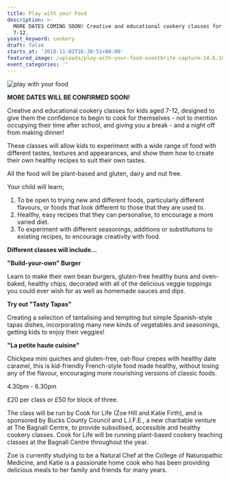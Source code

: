 ```yaml
---
title: Play with your Food
description: >-
  MORE DATES COMING SOON! Creative and educational cookery classes for kids aged
  7-12.
yoast_keyword: cookery
draft: false
starts_at: '2018-11-03T16:30:51+00:00'
featured_image: /uploads/play-with-your-food-eventbrite-capture-14.6.18.jpeg
event_categories: ''
---
```

![play with your food](/uploads/play-with-your-food-eventbrite-capture-14.6.18.jpeg)

**MORE DATES WILL BE CONFIRMED SOON!**

Creative and educational cookery classes for kids aged 7-12, designed to give them the confidence to begin to cook for themselves - not to mention occupying their time after school, and giving you a break - and a night off from making dinner!

These classes will allow kids to experiment with a wide range of food with different tastes, textures and appearances, and show them how to create their own healthy recipes to suit their own tastes.

All the food will be plant-based and gluten, dairy and nut free.

Your child will learn;

1. To be open to trying new and different foods, particularly different flavours, or foods that look different to those that they are used to.
2. Healthy, easy recipes that they can personalise, to encourage a more varied diet.
3. To experiment with different seasonings, additions or substitutions to existing recipes, to encourage creativity with food.

**Different classes will include...**

**"Build-your-own" Burger**

Learn to make their own bean burgers, gluten-free healthy buns and oven-baked, healthy chips, decorated with all of the delicious veggie toppings you could ever wish for as well as homemade sauces and dips.

**Try out "Tasty Tapas"**

Creating a selection of tantalising and tempting but simple Spanish-style tapas dishes, incorporating many new kinds of vegetables and seasonings, getting kids to enjoy their veggies!

**"La petite haute cuisine"**

Chickpea mini quiches and gluten-free, oat-flour crepes with healthy date caramel, this is kid-friendly French-style food made healthy, without losing any of the flavour, encouraging more nourishing versions of classic foods.

4.30pm - 6.30pm

£20 per class or £50 for block of three. 

The class will be run by Cook for Life (Zoe Hill and Katie Firth), and is sponsored by Bucks County Council and L.I.F.E., a new charitable venture at The Bagnall Centre, to provide subsidised, accessible and healthy cookery classes. Cook for Life will be running plant-based cookery teaching classes at the Bagnall Centre throughout the year. 

Zoe is currently studying to be a Natural Chef at the College of Naturopathic Medicine, and Katie is a passionate home cook who has been providing delicious meals to her family and friends for many years.

